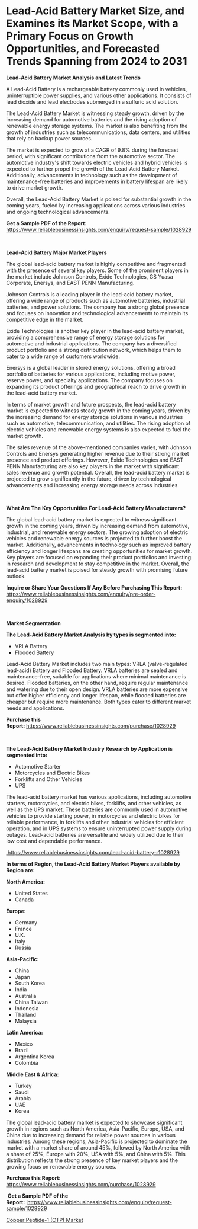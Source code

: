 <p><h1>Lead-Acid Battery Market Size, and Examines its Market Scope, with a Primary Focus on Growth Opportunities, and Forecasted Trends Spanning from 2024 to 2031</h1></p><p><strong>Lead-Acid Battery Market Analysis and Latest Trends</strong></p>
<p><p>A Lead-Acid Battery is a rechargeable battery commonly used in vehicles, uninterruptible power supplies, and various other applications. It consists of lead dioxide and lead electrodes submerged in a sulfuric acid solution.</p><p>The Lead-Acid Battery Market is witnessing steady growth, driven by the increasing demand for automotive batteries and the rising adoption of renewable energy storage systems. The market is also benefiting from the growth of industries such as telecommunications, data centers, and utilities that rely on backup power sources.</p><p>The market is expected to grow at a CAGR of 9.8% during the forecast period, with significant contributions from the automotive sector. The automotive industry's shift towards electric vehicles and hybrid vehicles is expected to further propel the growth of the Lead-Acid Battery Market. Additionally, advancements in technology such as the development of maintenance-free batteries and improvements in battery lifespan are likely to drive market growth.</p><p>Overall, the Lead-Acid Battery Market is poised for substantial growth in the coming years, fueled by increasing applications across various industries and ongoing technological advancements.</p></p>
<p><strong>Get a Sample PDF of the Report:&nbsp;</strong> <a href="https://www.reliablebusinessinsights.com/enquiry/request-sample/1028929">https://www.reliablebusinessinsights.com/enquiry/request-sample/1028929</a></p>
<p>&nbsp;</p>
<p><strong>Lead-Acid Battery Major Market Players</strong></p>
<p><p>The global lead-acid battery market is highly competitive and fragmented with the presence of several key players. Some of the prominent players in the market include Johnson Controls, Exide Technologies, GS Yuasa Corporate, Enersys, and EAST PENN Manufacturing.</p><p>Johnson Controls is a leading player in the lead-acid battery market, offering a wide range of products such as automotive batteries, industrial batteries, and power solutions. The company has a strong global presence and focuses on innovation and technological advancements to maintain its competitive edge in the market.</p><p>Exide Technologies is another key player in the lead-acid battery market, providing a comprehensive range of energy storage solutions for automotive and industrial applications. The company has a diversified product portfolio and a strong distribution network, which helps them to cater to a wide range of customers worldwide.</p><p>Enersys is a global leader in stored energy solutions, offering a broad portfolio of batteries for various applications, including motive power, reserve power, and specialty applications. The company focuses on expanding its product offerings and geographical reach to drive growth in the lead-acid battery market.</p><p>In terms of market growth and future prospects, the lead-acid battery market is expected to witness steady growth in the coming years, driven by the increasing demand for energy storage solutions in various industries such as automotive, telecommunication, and utilities. The rising adoption of electric vehicles and renewable energy systems is also expected to fuel the market growth.</p><p>The sales revenue of the above-mentioned companies varies, with Johnson Controls and Enersys generating higher revenue due to their strong market presence and product offerings. However, Exide Technologies and EAST PENN Manufacturing are also key players in the market with significant sales revenue and growth potential. Overall, the lead-acid battery market is projected to grow significantly in the future, driven by technological advancements and increasing energy storage needs across industries.</p></p>
<p>&nbsp;</p>
<p><strong>What Are The Key Opportunities For Lead-Acid Battery Manufacturers?</strong></p>
<p><p>The global lead-acid battery market is expected to witness significant growth in the coming years, driven by increasing demand from automotive, industrial, and renewable energy sectors. The growing adoption of electric vehicles and renewable energy sources is projected to further boost the market. Additionally, advancements in technology such as improved battery efficiency and longer lifespans are creating opportunities for market growth. Key players are focused on expanding their product portfolios and investing in research and development to stay competitive in the market. Overall, the lead-acid battery market is poised for steady growth with promising future outlook.</p></p>
<p><strong>Inquire or Share Your Questions If Any Before Purchasing This Report:</strong> <a href="https://www.reliablebusinessinsights.com/enquiry/pre-order-enquiry/1028929">https://www.reliablebusinessinsights.com/enquiry/pre-order-enquiry/1028929</a></p>
<p>&nbsp;</p>
<p><strong>Market Segmentation</strong></p>
<p><strong>The Lead-Acid Battery Market Analysis by types is segmented into:</strong></p>
<p><ul><li>VRLA Battery</li><li>Flooded Battery</li></ul></p>
<p><p>Lead-Acid Battery Market includes two main types: VRLA (valve-regulated lead-acid) Battery and Flooded Battery. VRLA batteries are sealed and maintenance-free, suitable for applications where minimal maintenance is desired. Flooded batteries, on the other hand, require regular maintenance and watering due to their open design. VRLA batteries are more expensive but offer higher efficiency and longer lifespan, while flooded batteries are cheaper but require more maintenance. Both types cater to different market needs and applications.</p></p>
<p><strong>Purchase this Report:&nbsp;</strong><a href="https://www.reliablebusinessinsights.com/purchase/1028929">https://www.reliablebusinessinsights.com/purchase/1028929</a></p>
<p>&nbsp;</p>
<p><strong>The Lead-Acid Battery Market Industry Research by Application is segmented into:</strong></p>
<p><ul><li>Automotive Starter</li><li>Motorcycles and Electric Bikes</li><li>Forklifts and Other Vehicles</li><li>UPS</li></ul></p>
<p><p>The lead-acid battery market has various applications, including automotive starters, motorcycles, and electric bikes, forklifts, and other vehicles, as well as the UPS market. These batteries are commonly used in automotive vehicles to provide starting power, in motorcycles and electric bikes for reliable performance, in forklifts and other industrial vehicles for efficient operation, and in UPS systems to ensure uninterrupted power supply during outages. Lead-acid batteries are versatile and widely utilized due to their low cost and dependable performance.</p></p>
<p><a href="https://www.reliablebusinessinsights.com/lead-acid-battery-r1028929">&nbsp;https://www.reliablebusinessinsights.com/lead-acid-battery-r1028929</a></p>
<p><strong>In terms of Region, the Lead-Acid Battery Market Players available by Region are:</strong></p>
<p>
    <p> <strong> North America: </strong>
        <ul>
            <li>United States</li>
            <li>Canada</li>
        </ul>
        </p> 
    <p> <strong> Europe: </strong>
        <ul>
            <li>Germany</li>
            <li>France</li>
            <li>U.K.</li>
            <li>Italy</li>
            <li>Russia</li>
        </ul>
        </p> 
    <p> <strong> Asia-Pacific: </strong>
        <ul>
            <li>China</li>
            <li>Japan</li>
            <li>South Korea</li>
            <li>India</li>
            <li>Australia</li>
            <li>China Taiwan</li>
            <li>Indonesia</li>
            <li>Thailand</li>
            <li>Malaysia</li>
        </ul>
        </p> 
    <p> <strong> Latin America: </strong>
        <ul>
            <li>Mexico</li>
            <li>Brazil</li>
            <li>Argentina Korea</li>
            <li>Colombia</li>
        </ul>
        </p> 
    <p> <strong> Middle East & Africa: </strong>
        <ul>
            <li>Turkey</li>
            <li>Saudi</li>
            <li>Arabia</li>
            <li>UAE</li>
            <li>Korea</li>
        </ul>
    </p>
    </p>
<p><p>The global lead-acid battery market is expected to showcase significant growth in regions such as North America, Asia-Pacific, Europe, USA, and China due to increasing demand for reliable power sources in various industries. Among these regions, Asia-Pacific is projected to dominate the market with a market share of around 45%, followed by North America with a share of 25%, Europe with 20%, USA with 5%, and China with 5%. This distribution reflects the strong presence of key market players and the growing focus on renewable energy sources.</p></p>
<p><strong>Purchase this Report: </strong><a href="https://www.reliablebusinessinsights.com/purchase/1028929">https://www.reliablebusinessinsights.com/purchase/1028929</a></p>
<p>&nbsp;<strong>Get a Sample PDF of the Report:&nbsp;&nbsp;</strong><a href="https://www.reliablebusinessinsights.com/enquiry/request-sample/1028929">https://www.reliablebusinessinsights.com/enquiry/request-sample/1028929</a></p>
<p><strong></strong></p>
<p><p><a href="https://view.publitas.com/reportprime-1/copper-peptide-1-ctp-market-comprehensive-assessment-by-type-application-and-geography/">Copper Peptide-1 (CTP) Market</a></p></p>